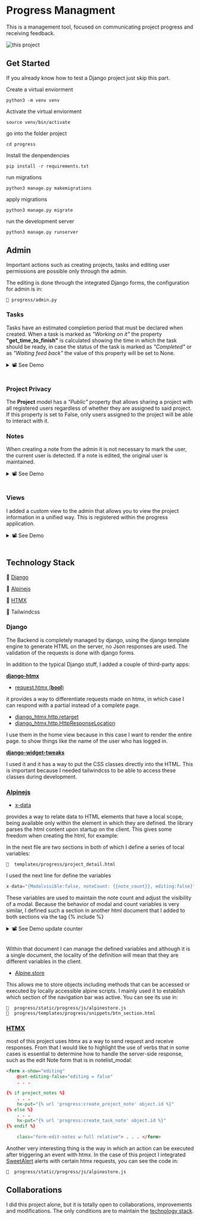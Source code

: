 # Progress Managment
This is a management tool, focused on communicating project progress and receiving feedback.

![this project](https://github.com/keinermendoza/project-managment/assets/75821986/651f1986-0107-49b3-b2bd-f027b0e1851f)

## Get Started

If you already know how to test a Django project just skip this part.

Create a virtual enviorment
```
python3 -m venv venv
```

Activate the virtual enviorment
```
source venv/bin/activate
```

go into the folder project

```
cd progress
```

Install the denpendencies

```
pip install -r requirements.txt
```

run migrations
```
python3 manage.py makemigrations
```

apply migrations

```
python3 manage.py migrate
```


run the development server

```
python3 manage.py runserver
```


## **Admin**

Important actions such as creating projects, tasks and editing user permissions are possible only through the admin.

The editing is done through the integrated Django forms, the configuration for admin is in:

```
📁 progress/admin.py
```

### **Tasks**


Tasks have an estimated completion period that must be declared when created. When a task is marked as *"Working on it"* the property **"get_time_to_finish"** is calculated showing the time in which the task should be ready, in case the status of the task is marked as *"Completed"* or as *"Waiting feed back"* the value of this property will be set to None.

<details>
  <summary> 📽️ See Demo</summary>

![automatic calculation time for finish task](https://github.com/keinermendoza/project-managment/assets/75821986/db749ab1-3af3-4eb3-ac97-a2909aea46b9)

</details>
<br>


### **Project Privacy**

The **Project** model has a *"Public"* property that allows sharing a project with all registered users regardless of whether they are assigned to said project. If this property is set to False, only users assigned to the project will be able to interact with it.

### **Notes**



When creating a note from the admin it is not necessary to mark the user, the current user is detected. If a note is edited, the original user is maintained.

<details>
  <summary> 📽️ See Demo</summary>
  
![auto save user for admin notes](https://github.com/keinermendoza/project-managment/assets/75821986/7e6e9703-d6ba-4c16-8007-3a2de480c972)

</details>
<br>

### **Views**



I added a custom view to the admin that allows you to view the project information in a unified way. This is registered within the progress application.

<details>
  <summary> 📽️ See Demo</summary>

![custom_admin_view](https://github.com/keinermendoza/project-managment/assets/75821986/03cc173e-0069-4a4b-adee-fd35446759c8)

</details>
<br>


## **Technology Stack**

🚀 [Django](#Django)

🚀 [Alpinejs](#alpinejs)

🚀 [HTMX](#htmx)

🚀 Tailwindcss

### **Django**

The Backend is completely managed by django, using the django template engine to generate HTML on the server, no Json responses are used. The validation of the requests is done with django forms.

In addition to the typical Django stuff, I added a couple of third-party apps:

**[django-htmx](https://django-htmx.readthedocs.io/en/latest/)**


+ [request.htmx (__bool__)](https://django-htmx.readthedocs.io/en/latest/middleware.html#django_htmx.middleware.HtmxDetails.__bool__)

it provides a way to differentiate requests made on htmx, in which case I can respond with a partial instead of a complete page.

+ [django_htmx.http.retarget](https://django-htmx.readthedocs.io/en/latest/http.html#django_htmx.http.retarget)  
+ [django_htmx.http.HttpResponseLocation](https://django-htmx.readthedocs.io/en/latest/http.html#django_htmx.http.HttpResponseLocation)

I use them in the home view because in this case I want to render the entire page. to show things like the name of the user who has logged in.

**[django-widget-tweaks](https://pypi.org/project/django-widget-tweaks/)**

I used it and it has a way to put the CSS classes directly into the HTML. This is important because I needed tailwindcss to be able to access these classes during development.

### **[Alpinejs](https://alpinejs.dev/)**

+ [x-data](https://alpinejs.dev/directives/data)

provides a way to relate data to HTML elements that have a local scope, being available only within the element in which they are defined. the library parses the html content upon startup on the client. This gives some freedom when creating the html, for example:


In the next file are two sections in both of which I define a series of local variables:
``` 
📁  templates/progress/project_detail.html 
```
I used the next line for define the variables

``` javascript
x-data="{Modalvisible:false, noteCount: {{note_count}}, editing:false}"
```

These variables are used to maintain the note count and adjust the visibility of a modal. Because the behavior of modal and count variables is very similar, I defined such a section in another html document that I added to both sections via the tag {% include %}

<details>
  <summary> 📽️ See Demo update counter</summary>

![update_counter](https://github.com/keinermendoza/project-managment/assets/75821986/6595ceef-b333-4733-88ac-d39a57971951)

</details>
<br>

Within that document I can manage the defined variables and although it is a single document, the locality of the definition will mean that they are different variables in the client.


+ [Alpine.store](https://alpinejs.dev/magics/store)

This allows me to store objects including methods that can be accessed or executed by locally accessible alpine scripts.
I mainly used it to establish which section of the navigation bar was active. You can see its use in:

```
📁  progress/static/progress/js/alpinestore.js
📁  progress/templates/progress/snippets/btn_section.html
```


### **[HTMX](https://htmx.org/docs/)**

most of this project uses htmx as a way to send request and receive responses. From that I would like to highlight the use of verbs that in some cases is essential to determine how to handle the server-side response, such as the edit Note form that is in notelist_modal:

```html
<form x-show="editing"
    @set-editing-false="editing = false" 
    . . .                    

{% if project_notes %}
    . . .
    hx-put="{% url 'progress:create_project_note' object.id %}"
{% else %}
    . . .
    hx-put="{% url 'progress:create_task_note' object.id %}"
{% endif %}

    class="form-edit-notes w-full relative"> . . . </form>
```
Another very interesting thing is the way in which an action can be executed after triggering an event with htmx. In the case of this project I integrated [SweetAlert](https://sweetalert2.github.io/#usage) alerts with certain htmx requests, you can see the code in:

```
📁  progress/static/progress/js/alpinestore.js
```

## Collaborations

I did this project alone, but it is totally open to collaborations, improvements and modifications. The only conditions are to maintain the [technology stack](#technologies-stack).

